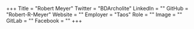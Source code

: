 +++
Title = "Robert Meyer"
Twitter = "BDArcholite"
LinkedIn = ""
GitHub = "Robert-R-Meyer"
Website = ""
Employer = "Taos"
Role = ""
Image = ""
GitLab = ""
Facebook = ""
+++
